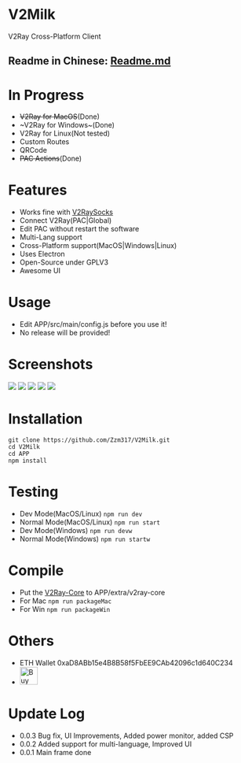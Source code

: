 # V2Milk
V2Ray Cross-Platform Client

## Readme in Chinese: [Readme.md](https://github.com/Zzm317/V2Milk/blob/master/README.md)

# In Progress
* ~~V2Ray for MacOS~~(Done)
* ~V2Ray for Windows~(Done)
* V2Ray for Linux(Not tested)
* Custom Routes
* QRCode
* ~~PAC Actions~~(Done)

# Features
* Works fine with [V2RaySocks](https://github.com/Zzm317/v2raysocks)
* Connect V2Ray(PAC|Global)
* Edit PAC without restart the software
* Multi-Lang support 
* Cross-Platform support(MacOS|Windows|Linux)
* Uses Electron
* Open-Source under GPLV3
* Awesome UI

# Usage
* Edit APP/src/main/config.js before you use it!
* No release will be provided!

# Screenshots
![](https://raw.githubusercontent.com/Zzm317/V2Milk/master/images/1.jpg)
![](https://raw.githubusercontent.com/Zzm317/V2Milk/master/images/2.jpg)
![](https://raw.githubusercontent.com/Zzm317/V2Milk/master/images/3.jpg)
![](https://raw.githubusercontent.com/Zzm317/V2Milk/master/images/4.jpg)
![](https://raw.githubusercontent.com/Zzm317/V2Milk/master/images/5.jpg)

# Installation
```
git clone https://github.com/Zzm317/V2Milk.git
cd V2Milk
cd APP
npm install
```

# Testing
* Dev Mode(MacOS/Linux) ```npm run dev```
* Normal Mode(MacOS/Linux) ```npm run start```
* Dev Mode(Windows) ```npm run devw```
* Normal Mode(Windows) ```npm run startw```

# Compile
* Put the [V2Ray-Core](https://github.com/v2ray/v2ray-core/releases) to APP/extra/v2ray-core
* For Mac ```npm run packageMac```
* For Win ```npm run packageWin```

# Others
* ETH Wallet 0xaD8ABb15e4B8B58f5FbEE9CAb42096c1d640C234
* <a href='https://ko-fi.com/U7U7K54E' target='_blank'><img height='36' style='border:0px;height:36px;' src='https://az743702.vo.msecnd.net/cdn/kofi4.png?v=f' border='0' alt='Buy Me a Coffee' /></a>

# Update Log
* 0.0.3 Bug fix, UI Improvements, Added power monitor, added CSP
* 0.0.2 Added support for multi-language, Improved UI
* 0.0.1 Main frame done